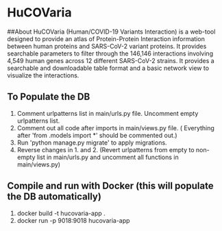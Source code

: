 # HuCOVaria

##About
HuCOVaria (Human/COVID-19 Variants Interaction) is a web-tool designed to provide an atlas of Protein-Protein Interaction information between human proteins and SARS-CoV-2 variant proteins. It provides searchable parameters to filter through the 146,146 interactions involving 4,549 human genes across 12 different SARS-CoV-2 strains. It provides a searchable and downloadable table format and a basic network view to visualize the interactions.

## To Populate the DB
1. Comment urlpatterns list in main/urls.py file. Uncomment empty urlpatterns list.
2. Comment out all code after imports in main/views.py file. ( Everything after 'from .models import *' should be commented out.)
3. Run 'python manage.py migrate' to apply migrations.
4. Reverse changes in 1. and 2. (Revert urlpatterns from empty to non-empty list in main/urls.py and uncomment all functions in main/views.py)

## Compile and run with Docker (this will populate the DB automatically)
1. docker build -t hucovaria-app .
2. docker run -p 9018:9018 hucovaria-app 
